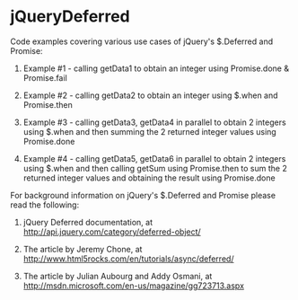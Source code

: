 jQueryDeferred
==============

Code examples covering various use cases of jQuery's $.Deferred and Promise:

1. Example #1 - calling getData1 to obtain an integer using Promise.done & Promise.fail

2. Example #2 - calling getData2 to obtain an integer using $.when and Promise.then

3. Example #3 - calling getData3, getData4 in parallel to obtain 2 integers using $.when and then summing the 2 returned integer values using Promise.done

4. Example #4 - calling getData5, getData6 in parallel to obtain 2 integers using $.when and then calling getSum using Promise.then to sum the 2 returned integer values and obtaining the result using Promise.done

For background information on jQuery's $.Deferred and Promise please read the following:

1. jQuery Deferred documentation, at http://api.jquery.com/category/deferred-object/

2. The article by Jeremy Chone, at http://www.html5rocks.com/en/tutorials/async/deferred/

3. The article by Julian Aubourg and Addy Osmani, at http://msdn.microsoft.com/en-us/magazine/gg723713.aspx
